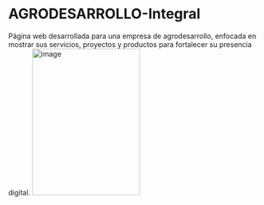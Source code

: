 # AGRODESARROLLO-Integral
Página web desarrollada para una empresa de agrodesarrollo, enfocada en mostrar sus servicios, proyectos y productos para fortalecer su presencia digital.
<img width="216" height="294" alt="image" src="https://github.com/user-attachments/assets/7ccd7610-46d9-46fb-afa9-f2611edca8b9" />
